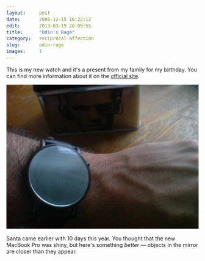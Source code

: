 ```yaml
---
layout:     post
date:       2008-12-15 16:22:12
edit:       2013-03-19 20:09:55
title:      "Odin's Rage"
category:   reciprocal-affection
slug:       odin-rage
images:     1
---
```


This is my new watch and it's a present from my family for my birthday. You can find more information about it on the [official site](http://www.01theone.com/).

**![Odin's Rage watch and box](/images/hd/odin-rage.jpg)**

Santa came earlier with 10 days this year. You thought that the new MacBook Pro was shiny, but here's something *better* — objects in the mirror are closer than they appear.
